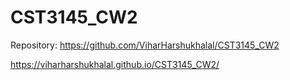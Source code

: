 # CST3145_CW2

Repository: https://github.com/ViharHarshukhalal/CST3145_CW2

https://viharharshukhalal.github.io/CST3145_CW2/